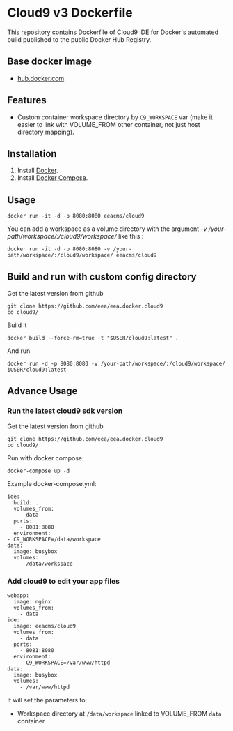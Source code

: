 # Cloud9 v3 Dockerfile

This repository contains Dockerfile of Cloud9 IDE for Docker's automated build published to the public Docker Hub Registry.

## Base docker image

- [hub.docker.com](https://registry.hub.docker.com/u/eeacms/cloud9)

## Features

- Custom container workspace directory by ```C9_WORKSPACE``` var (make it easier to link with VOLUME_FROM other container, not just host directory mapping).

## Installation

1. Install [Docker](https://www.docker.com/).
2. Install [Docker Compose](https://docs.docker.com/compose/).

## Usage

    docker run -it -d -p 8080:8080 eeacms/cloud9
    
You can add a workspace as a volume directory with the argument *-v /your-path/workspace/:/cloud9/workspace/* like this :

    docker run -it -d -p 8080:8080 -v /your-path/workspace/:/cloud9/workspace/ eeacms/cloud9
    
## Build and run with custom config directory

Get the latest version from github

    git clone https://github.com/eea/eea.docker.cloud9
    cd cloud9/

Build it

    docker build --force-rm=true -t "$USER/cloud9:latest" .
    
And run

    docker run -d -p 8080:8080 -v /your-path/workspace/:/cloud9/workspace/ $USER/cloud9:latest
   
## Advance Usage

### Run the latest cloud9 sdk version

Get the latest version from github

    git clone https://github.com/eea/eea.docker.cloud9
    cd cloud9/

Run with docker compose:

    docker-compose up -d
    
Example docker-compose.yml:

    ide:
      build: .
      volumes_from:
        - data
      ports:
        - 8081:8080
      environment:
	- C9_WORKSPACE=/data/workspace
    data:
      image: busybox
      volumes:
        - /data/workspace


### Add cloud9 to edit your app files
    
    webapp:
      image: nginx
      volumes_from:
        - data
    ide:
      image: eeacms/cloud9
      volumes_from:
        - data
      ports:
        - 8081:8080
      environment:
        - C9_WORKSPACE=/var/www/httpd
    data:
      image: busybox
      volumes:
        - /var/www/httpd

It will set the parameters to:

- Workspace directory at `/data/workspace` linked to VOLUME_FROM `data` container
